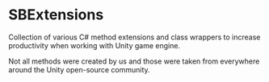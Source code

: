 # SBExtensions

Collection of various C# method extensions and class wrappers to increase productivity when working with Unity game engine.

Not all methods were created by us and those were taken from everywhere around the Unity open-source community.
